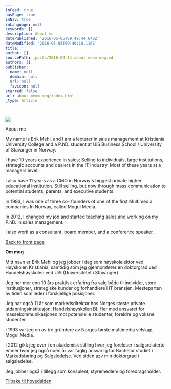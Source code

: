 ```yaml
---
inFeed: true
hasPage: true
inNav: true
inLanguage: null
keywords: []
description: About me
datePublished: '2016-05-05T09:49:44.640Z'
dateModified: '2016-05-05T09:49:10.116Z'
title: ''
author: []
sourcePath: _posts/2016-04-14-about-meom-meg.md
authors: []
publisher:
  name: null
  domain: null
  url: null
  favicon: null
starred: false
url: about-meom-meg/index.html
_type: Article

---
```

![](https://the-grid-user-content.s3-us-west-2.amazonaws.com/a0df09ca-060c-41ef-83c0-c78139802628.jpg)

About me

My name is Erik Mehl, and I am a lecturer in sales management at Kristiania University College and a P.hD. student at UiS Business School / University of Stavanger in Norway. 

I have 10 years experience in sales; Selling to individuals, large institutions, strategic accounts and dealers in the IT industry. Most of these years at a managers level. 

I also have 11 years as a CMO in Norway's biggest private higher educational institution. Still selling, but now through mass communication to potential students, parents, and executive students. 

In 1993, I was one of three co- founders of one of the first Multimedia companies In Norway, called Mogul Media. 

In 2012, I changed my job and started teaching sales and working on my P.hD. in sales management.

I also work as a consultant, board member, and a conference speaker.

[Back to front page][0]

**Om meg**

Mitt navn er Erik Mehl og jeg jobber i dag som høyskolelektor ved Høyskolen Kristiania, samtidig som jeg gjennomfører en doktorgrad ved Handelshøyskolen ved UiS (Universitetet i Stavanger).

Jeg har mer enn 10 års praktisk erfaring fra salg både til individer, store institusjoner, strategiske kunder og forhandlere i IT bransjen. Mesteparten av tiden som leder i forskjellige posisjoner.

Jeg har også 11 år som markedsdirektør hos Norges støste private utdanningsinstitusjon, Handelshøyskolen BI. Her med ansvaret for massekommunikasjonen mot potensielle studenter, foreldre og voksne studenter.

I 1993 var jeg en av tre gründere av Norges første multimedia selskap, Mogul Media.

I 2012 gikk jeg over i en akademisk stilling hvor jeg foreleser i salgsrelaterte emner hvor jeg også noen år var faglig ansvarlig for Bachelor studiet i Markedsføring og Salgsledelse. Ved siden azv min doktorgrad i salgsledelse.

Jeg jobber også i tillegg som konsulent, styremedlem og foredragsholder.

[Tilbake til hovedsiden][0]

[0]: https://thegrid.ai/passion-for-sales-management/